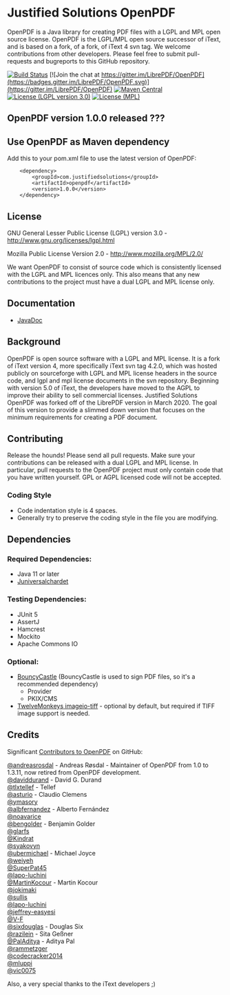 # Justified Solutions OpenPDF #

OpenPDF is a Java library for creating PDF files with a LGPL and MPL open source license. OpenPDF is the LGPL/MPL open source successor of iText, and is based on a fork, of a fork, of iText 4 svn tag. We welcome contributions from other developers. Please feel free to submit pull-requests and bugreports to this GitHub repository.

 [![Build Status](https://travis-ci.org/LibrePDF/OpenPDF.svg?branch=master)](https://travis-ci.org/LibrePDF/OpenPDF) 
 [![Join the chat at https://gitter.im/LibrePDF/OpenPDF](https://badges.gitter.im/LibrePDF/OpenPDF.svg)](https://gitter.im/LibrePDF/OpenPDF) 
 [![Maven Central](https://maven-badges.herokuapp.com/maven-central/com.github.librepdf/openpdf/badge.svg)](https://maven-badges.herokuapp.com/maven-central/com.github.librepdf/openpdf) 
 [![License (LGPL version 3.0)](https://img.shields.io/badge/license-GNU%20LGPL%20version%203.0-blue.svg?style=flat-square)](http://opensource.org/licenses/LGPL-3.0) 
 [![License (MPL)](https://img.shields.io/badge/license-Mozilla%20Public%20License-yellow.svg?style=flat-square)](http://opensource.org/licenses/MPL-2.0)

## OpenPDF version 1.0.0 released ??? ##


## Use OpenPDF as Maven dependency
Add this to your pom.xml file to use the latest version of OpenPDF:

        <dependency>
            <groupId>com.justifiedsolutions</groupId>
            <artifactId>openpdf</artifactId>
            <version>1.0.0</version>
        </dependency>

## License ##

GNU General Lesser Public License (LGPL) version 3.0 - http://www.gnu.org/licenses/lgpl.html

Mozilla Public License Version 2.0 - http://www.mozilla.org/MPL/2.0/

We want OpenPDF to consist of source code which is consistently licensed with the LGPL and MPL licences only. This also means that any new contributions to the project must have a dual LGPL and MPL license only.

## Documentation ##
- [JavaDoc](https://librepdf.github.io/OpenPDF/docs-1-3-3/?)


## Background ##

OpenPDF is open source software with a LGPL and MPL license. It is a fork of iText version 4, more 
specifically iText svn tag 4.2.0, which was hosted publicly on sourceforge with LGPL and MPL license 
headers in the source code, and lgpl and mpl license documents in the svn repository. Beginning with 
version 5.0 of iText, the developers have moved to the AGPL to improve their ability to sell commercial 
licenses. Justified Solutions OpenPDF was forked off of the LibrePDF version in March 2020. The goal 
of this version to provide a slimmed down version that focuses on the minimum requirements for creating 
a PDF document.

## Contributing ##
Release the hounds!  Please send all pull requests. Make sure your contributions can be released with 
a dual LGPL and MPL license. In particular, pull requests to the OpenPDF project must only contain 
code that you have written yourself. GPL or AGPL licensed code will not be accepted.

### Coding Style ###
- Code indentation style is 4 spaces.
- Generally try to preserve the coding style in the file you are modifying.

## Dependencies ##
### Required Dependencies: ###
 - Java 11 or later 
 - [Juniversalchardet](https://github.com/albfernandez/juniversalchardet)

### Testing Dependencies: ###
 - JUnit 5
 - AssertJ
 - Hamcrest
 - Mockito
 - Apache Commons IO

### Optional: ###
  - [BouncyCastle](https://www.bouncycastle.org/) (BouncyCastle is used to sign PDF files, so it's a recommended dependency)
    - Provider
    - PKIX/CMS
 - [TwelveMonkeys imageio-tiff](https://github.com/haraldk/TwelveMonkeys/) - optional by default, but required if TIFF image support is needed.    


## Credits ##
Significant [Contributors to OpenPDF](https://github.com/LibrePDF/OpenPDF/graphs/contributors) on GitHub:

  [@andreasrosdal](https://github.com/andreasrosdal) - Andreas Røsdal - Maintainer of OpenPDF from 1.0 to 1.3.11, now retired from OpenPDF development.  
  [@daviddurand](https://github.com/daviddurand) -  David G. Durand  
  [@tlxtellef](https://github.com/tlxtellef) - Tellef  
  [@asturio](https://github.com/asturio) - Claudio Clemens     
  [@ymasory](https://github.com/ymasory)  
  [@albfernandez](https://github.com/albfernandez) - Alberto Fernández  
  [@noavarice](https://github.com/noavarice)  
  [@bengolder](https://github.com/bengolder)  - Benjamin Golder  
  [@glarfs](https://github.com/glarfs)  
  [@Kindrat](https://github.com/Kindrat)  
  [@syakovyn](https://github.com/syakovyn)  
  [@ubermichael](https://github.com/ubermichael) - Michael Joyce  
  [@weiyeh](https://github.com/weiyeh)  
  [@SuperPat45](https://github.com/SuperPat45)  
  [@lapo-luchini](https://github.com/lapo-luchini)  
  [@MartinKocour](https://github.com/MartinKocour)  - Martin Kocour  
  [@jokimaki](https://github.com/jokimaki)  
  [@sullis](https://github.com/sullis)  
  [@lapo-luchini](https://github.com/lapo-luchini)  
  [@jeffrey-easyesi](https://github.com/jeffrey-easyesi)  
  [@V-F](https://github.com/V-F)     
  [@sixdouglas](https://github.com/sixdouglas) - Douglas Six  
  [@razilein](https://github.com/razilein) - Sita Geßner  
  [@PalAditya](https://github.com/PalAditya) - Aditya Pal       
  [@rammetzger](https://github.com/rammetzger)   
  [@codecracker2014](https://github.com/codecracker2014)   
  [@mluppi](https://github.com/mluppi)   
  [@vic0075](https://github.com/vic0075)   
 

Also, a very special thanks to the iText developers ;)
